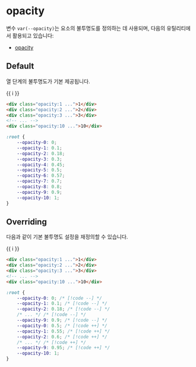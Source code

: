 <script setup>
import ExampleSection from "../components/ExampleSection.vue"
</script>

# opacity

변수 `var(--opacity)`는 요소의 불투명도를 정의하는 데 사용되며, 다음의 유틸리티에서 활용되고 있습니다:

-   [opacity](../utility/opacity.md)

## Default

열 단계의 불투명도가 기본 제공됩니다.

<ExampleSection>
<div class="w:full d:flex flex-wrap:wrap gap:2">
    <div v-for="i in 10"
        class="color:base-1 border-rd:2 bg-color:main-1 w:10 h:10 p:7 d:flex ai:center jc:center"
        :class="`opacity:${i}`">
        {{ i }}
    </div>
</div>
</ExampleSection>

```html
<div class="opacity:1 ...">1</div>
<div class="opacity:2 ...">2</div>
<div class="opacity:3 ...">3</div>
<!-- ... -->
<div class="opacity:10 ...">10</div>
```

```css
:root {
    --opacity-0: 0;
    --opacity-1: 0.1;
    --opacity-2: 0.18;
    --opacity-3: 0.3;
    --opacity-4: 0.45;
    --opacity-5: 0.5;
    --opacity-6: 0.57;
    --opacity-7: 0.7;
    --opacity-8: 0.8;
    --opacity-9: 0.9;
    --opacity-10: 1;
}
```

## Overriding

다음과 같이 기본 불투명도 설정을 재정의할 수 있습니다.

<ExampleSection>
<div class="w:full d:flex flex-wrap:wrap gap:2">
    <div v-for="i in 10"
        class="color:base-1 border-rd:2 bg-color:main-1 w:10 h:10 p:7 d:flex ai:center jc:center"
        :style="`opacity:${0.5 + i * 0.05}`">
        {{ i }}
    </div>
</div>
</ExampleSection>

```html
<div class="opacity:1 ...">1</div>
<div class="opacity:2 ...">2</div>
<div class="opacity:3 ...">3</div>
<!-- ... -->
<div class="opacity:10 ...">10</div>
```

```css
:root {
    --opacity-0: 0; /* [!code --] */
    --opacity-1: 0.1; /* [!code --] */
    --opacity-2: 0.18; /* [!code --] */
    /* ... */ /* [!code --] */
    --opacity-9: 0.9; /* [!code --] */
    --opacity-0: 0.5; /* [!code ++] */
    --opacity-1: 0.55; /* [!code ++] */
    --opacity-2: 0.6; /* [!code ++] */
    /* ... */ /* [!code ++] */
    --opacity-9: 0.95; /* [!code ++] */
    --opacity-10: 1;
}
```
